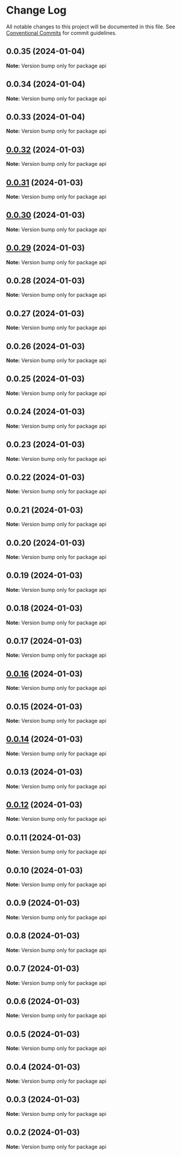 # Change Log

All notable changes to this project will be documented in this file.
See [Conventional Commits](https://conventionalcommits.org) for commit guidelines.

## 0.0.35 (2024-01-04)

**Note:** Version bump only for package api





## 0.0.34 (2024-01-04)

**Note:** Version bump only for package api





## 0.0.33 (2024-01-04)

**Note:** Version bump only for package api





## [0.0.32](https://github.com/well-doing/docker-elastic-beanstalk-up/compare/api@0.0.31...api@0.0.32) (2024-01-03)

**Note:** Version bump only for package api





## [0.0.31](https://github.com/well-doing/docker-elastic-beanstalk-up/compare/api@0.0.30...api@0.0.31) (2024-01-03)

**Note:** Version bump only for package api





## [0.0.30](https://github.com/well-doing/docker-elastic-beanstalk-up/compare/api@0.0.29...api@0.0.30) (2024-01-03)

**Note:** Version bump only for package api





## [0.0.29](https://github.com/well-doing/docker-elastic-beanstalk-up/compare/api@0.0.28...api@0.0.29) (2024-01-03)

**Note:** Version bump only for package api





## 0.0.28 (2024-01-03)

**Note:** Version bump only for package api





## 0.0.27 (2024-01-03)

**Note:** Version bump only for package api





## 0.0.26 (2024-01-03)

**Note:** Version bump only for package api





## 0.0.25 (2024-01-03)

**Note:** Version bump only for package api





## 0.0.24 (2024-01-03)

**Note:** Version bump only for package api





## 0.0.23 (2024-01-03)

**Note:** Version bump only for package api





## 0.0.22 (2024-01-03)

**Note:** Version bump only for package api





## 0.0.21 (2024-01-03)

**Note:** Version bump only for package api





## 0.0.20 (2024-01-03)

**Note:** Version bump only for package api





## 0.0.19 (2024-01-03)

**Note:** Version bump only for package api





## 0.0.18 (2024-01-03)

**Note:** Version bump only for package api





## 0.0.17 (2024-01-03)

**Note:** Version bump only for package api





## [0.0.16](https://github.com/wellgrisa/docker-elastic-beanstalk-up/compare/api@0.0.15...api@0.0.16) (2024-01-03)

**Note:** Version bump only for package api





## 0.0.15 (2024-01-03)

**Note:** Version bump only for package api





## [0.0.14](https://github.com/wellgrisa/docker-elastic-beanstalk-up/compare/api@0.0.13...api@0.0.14) (2024-01-03)

**Note:** Version bump only for package api





## 0.0.13 (2024-01-03)

**Note:** Version bump only for package api





## [0.0.12](https://github.com/wellgrisa/docker-elastic-beanstalk-up/compare/api@0.0.11...api@0.0.12) (2024-01-03)

**Note:** Version bump only for package api





## 0.0.11 (2024-01-03)

**Note:** Version bump only for package api





## 0.0.10 (2024-01-03)

**Note:** Version bump only for package api





## 0.0.9 (2024-01-03)

**Note:** Version bump only for package api





## 0.0.8 (2024-01-03)

**Note:** Version bump only for package api





## 0.0.7 (2024-01-03)

**Note:** Version bump only for package api





## 0.0.6 (2024-01-03)

**Note:** Version bump only for package api





## 0.0.5 (2024-01-03)

**Note:** Version bump only for package api





## 0.0.4 (2024-01-03)

**Note:** Version bump only for package api





## 0.0.3 (2024-01-03)

**Note:** Version bump only for package api





## 0.0.2 (2024-01-03)

**Note:** Version bump only for package api
